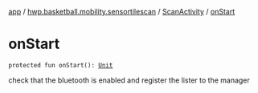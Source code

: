 [app](../../index.md) / [hwp.basketball.mobility.sensortilescan](../index.md) / [ScanActivity](index.md) / [onStart](.)

# onStart

`protected fun onStart(): `[`Unit`](https://kotlinlang.org/api/latest/jvm/stdlib/kotlin/-unit/index.html)

check that the bluetooth is enabled and register the lister to the manager

